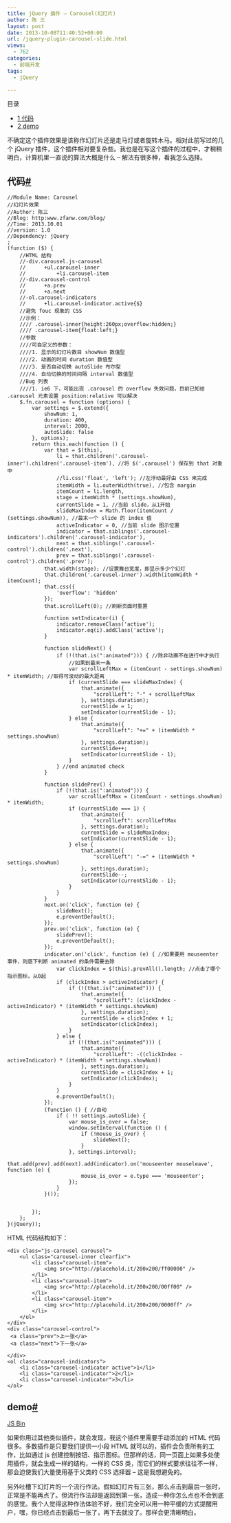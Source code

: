 ```yaml
---
title: jQuery 插件 – Carousel(幻灯片)
author: 陈 三
layout: post
date: 2013-10-08T11:40:52+00:00
url: /jquery-plugin-carousel-slide.html
views:
  - 762
categories:
  - 前端开发
tags:
  - jQuery

---
```

<div id="toc_container" class="ml-l u-floatRight pure-u-1-1 pure-u-sm-2-5 toc_white no_bullets">
  <nav id="myaffix">
  
  <p class="toc-title">
    目录
  </p>
  
  <ul class="toc-list nav" role="menu">
    <li class="toc-list__item" role="menuitem">
      <a href="#i"><span class="toc_number toc_depth_1">1</span> 代码</a>
    </li>
    <li class="toc-list__item" role="menuitem">
      <a href="#demo"><span class="toc_number toc_depth_1">2</span> demo</a>
    </li>
  </ul></nav>
</div>

<div class="">
  <p>
    不确定这个插件效果是该称作幻灯片还是走马灯或者旋转木马。相对此前写过的几个 jQuery 插件，这个插件相对要复杂些。我也是在写这个插件的过程中，才稍稍明白，计算机里一直说的算法大概是什么 &#8211; 解法有很多种，看我怎么选择。
  </p>
  
  <h2 class="storycontent-h2">
    <span id="i">代码</span><a title="标题链接地址" class="u-floatRight hidden" id="heyi" href="#i"><span class="" aria-hidden="true">#</span></a>
  </h2>
  
  <pre><code>//Module Name: Carousel
//幻灯片效果
//Author: 陈三
//Blog: http:www.zfanw.com/blog/
//Time: 2013.10.01
//version: 1.0
//Dependency: jQuery
;
(function ($) {
    //HTML 结构
    //-div.carousel.js-carousel
    //      +ul.carousel-inner
    //          +li.carousel-item
    //-div.carousel-control
    //      +a.prev
    //      +a.next
    //-ol.carousel-indicators
    //      +li.carousel-indicator.active{$}
    //避免 fouc 现象的 CSS
    //示例：
    //// .carousel-inner{height:260px;overflow:hidden;}
    //// .carousel-item{float:left;}
    //参数
    ////可自定义的参数：
    ////1. 显示的幻灯片数目 showNum 数值型
    ////2. 动画的时间 duration 数值型
    ////3. 是否自动切换 autoSlide 布尔型
    ////4. 自动切换的时间间隔 interval 数值型
    //Bug 列表
    ////1. ie6 下，可能出现 .carousel 的 overflow 失效问题，目前已知给 .carousel 元素设置 position:relative 可以解决
    $.fn.carousel = function (options) {
        var settings = $.extend({
            showNum: 1,
            duration: 400,
            interval: 2000,
            autoSlide: false
        }, options);
        return this.each(function () {
            var that = $(this),
                li = that.children('.carousel-inner').children('.carousel-item'), //将 $('.carousel') 保存到 that 对象中
                //li.css('float', 'left'); //左浮动最好由 CSS 来完成
                itemWidth = li.outerWidth(true), //包含 margin
                itemCount = li.length,
                stage = itemWidth * (settings.showNum),
                currentSlide = 1, //当前 slide，从1开始
                slideMaxIndex = Math.floor(itemCount / (settings.showNum)), //最末一个 slide 的 index 值
                activeIndicator = 0, //当前 slide 图示位置
                indicator = that.siblings('.carousel-indicators').children('.carousel-indicator'),
                next = that.siblings('.carousel-control').children('.next'),
                prev = that.siblings('.carousel-control').children('.prev');
            that.width(stage); //设置舞台宽度，即显示多少个幻灯
            that.children('.carousel-inner').width(itemWidth * itemCount);
            that.css({
                'overflow': 'hidden'
            });
            that.scrollLeft(0); //刷新页面时重置

            function setIndicator(i) {
                indicator.removeClass('active');
                indicator.eq(i).addClass('active');
            }

            function slideNext() {
                if (!(that.is(":animated"))) { //除非动画不在进行中才执行
                    //如果到最末一条
                    var scrollLeftMax = (itemCount - settings.showNum) * itemWidth; //取得可滚动的最大距离
                    if (currentSlide === slideMaxIndex) {
                        that.animate({
                            "scrollLeft": "-" + scrollLeftMax
                        }, settings.duration);
                        currentSlide = 1;
                        setIndicator(currentSlide - 1);
                    } else {
                        that.animate({
                            "scrollLeft": "+=" + (itemWidth * settings.showNum)
                        }, settings.duration);
                        currentSlide++;
                        setIndicator(currentSlide - 1);
                    }
                } //end animated check
            }

            function slidePrev() {
                if (!(that.is(":animated"))) {
                    var scrollLeftMax = (itemCount - settings.showNum) * itemWidth;
                    if (currentSlide === 1) {
                        that.animate({
                            "scrollLeft": scrollLeftMax
                        }, settings.duration);
                        currentSlide = slideMaxIndex;
                        setIndicator(currentSlide - 1);
                    } else {
                        that.animate({
                            "scrollLeft": "-=" + (itemWidth * settings.showNum)
                        }, settings.duration);
                        currentSlide--;
                        setIndicator(currentSlide - 1);
                    }
                }
            }
            next.on('click', function (e) {
                slideNext();
                e.preventDefault();
            });
            prev.on('click', function (e) {
                slidePrev();
                e.preventDefault();
            });
            indicator.on('click', function (e) { //如果要用 mouseenter 事件，则底下判断 animated 的条件需要去除
                var clickIndex = $(this).prevAll().length; //点击了哪个指示图标，从0起
                if (clickIndex &gt; activeIndicator) {
                    if (!(that.is(":animated"))) {
                        that.animate({
                            "scrollLeft": (clickIndex - activeIndicator) * (itemWidth * settings.showNum)
                        }, settings.duration);
                        currentSlide = clickIndex + 1;
                        setIndicator(clickIndex);
                    }
                } else {
                    if (!(that.is(":animated"))) {
                        that.animate({
                            "scrollLeft": -((clickIndex - activeIndicator) * (itemWidth * settings.showNum))
                        }, settings.duration);
                        currentSlide = clickIndex + 1;
                        setIndicator(clickIndex);
                    }
                }
                e.preventDefault();
            });
            (function () { //自动
                if ( !! settings.autoSlide) {
                    var mouse_is_over = false;
                    window.setInterval(function () {
                        if (!mouse_is_over) {
                            slideNext();
                        }
                    }, settings.interval);
                    that.add(prev).add(next).add(indicator).on('mouseenter mouseleave', function (e) {
                        mouse_is_over = e.type === 'mouseenter';
                    });
                }
            }());


        });
    };
}(jQuery));
</code></pre>
  
  <p>
    HTML 代码结构如下：
  </p>
  
  <pre><code>&lt;div class="js-carousel carousel"&gt;
    &lt;ul class="carousel-inner clearfix"&gt;
        &lt;li class="carousel-item"&gt;
            &lt;img src="http://placehold.it/200x200/ff00000" /&gt;
        &lt;/li&gt;
        &lt;li class="carousel-item"&gt;
            &lt;img src="http://placehold.it/200x200/00ff00" /&gt;
        &lt;/li&gt;
        &lt;li class="carousel-item"&gt;
            &lt;img src="http://placehold.it/200x200/0000ff" /&gt;
        &lt;/li&gt;
    &lt;/ul&gt;
&lt;/div&gt;
&lt;div class="carousel-control"&gt; 
 &lt;a class="prev"&gt;上一张&lt;/a&gt;
 &lt;a class="next"&gt;下一张&lt;/a&gt;

&lt;/div&gt;
&lt;ol class="carousel-indicators"&gt;
    &lt;li class="carousel-indicator active"&gt;1&lt;/li&gt;
    &lt;li class="carousel-indicator"&gt;2&lt;/li&gt;
    &lt;li class="carousel-indicator"&gt;3&lt;/li&gt;
&lt;/ol&gt;
</code></pre>
  
  <h2 class="storycontent-h2">
    <span id="demo">demo</span><a title="标题链接地址" class="u-floatRight hidden" id="heydemo" href="#demo"><span class="" aria-hidden="true">#</span></a>
  </h2>
  
  <p>
    <a class="jsbin-embed" href="http://jsbin.com/UNegOX/1/embed?output">JS Bin</a>
  </p>
  
  <p>
    如果你用过其他类似插件，就会发现，我这个插件里需要手动添加的 HTML 代码很多。多数插件是只要我们提供一小段 HTML 就可以的，插件会负责所有的工作，比如通过 js 创建控制按钮、指示图标。但那样的话，同一页面上如果多处使用插件，就会生成一样的结构，一样的 CSS 类，而它们的样式要求往往不一样，那会迫使我们大量使用基于父类的 CSS 选择器 &#8211; 这是我想避免的。
  </p>
  
  <p>
    另外吐槽下幻灯片的一个流行作法。假如幻灯片有三张，那么点击到最后一张时，正常是不能再点了。但流行作法却是返回到第一张，造成一种你怎么点也不会到底的感觉。我个人觉得这种作法体验不好，我们完全可以用一种平缓的方式提醒用户，嘿，你已经点击到最后一张了，再下去就没了。那样会更清晰明白。
  </p>
</div>